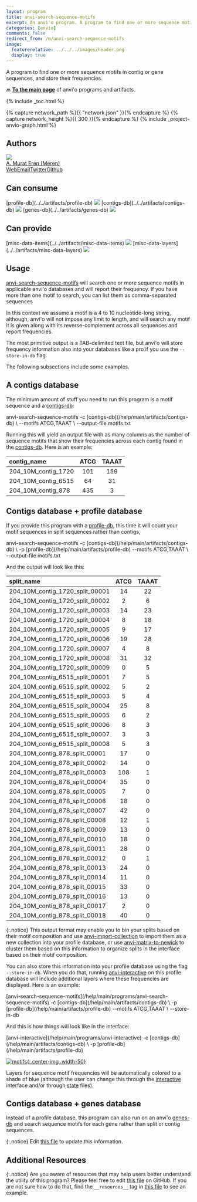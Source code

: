 ```yaml
---
layout: program
title: anvi-search-sequence-motifs
excerpt: An anvi'o program. A program to find one or more sequence motifs in contig or gene sequences, and store their frequencies.
categories: [anvio]
comments: false
redirect_from: /m/anvi-search-sequence-motifs
image:
  featurerelative: ../../../images/header.png
  display: true
---
```


A program to find one or more sequence motifs in contig or gene sequences, and store their frequencies.

🔙 **[To the main page](../../)** of anvi'o programs and artifacts.


{% include _toc.html %}
<div id="svg" class="subnetwork"></div>
{% capture network_path %}{{ "network.json" }}{% endcapture %}
{% capture network_height %}{{ 300 }}{% endcapture %}
{% include _project-anvio-graph.html %}


## Authors

<div class="anvio-person"><div class="anvio-person-info"><div class="anvio-person-photo"><img class="anvio-person-photo-img" src="../../images/authors/meren.jpg" /></div><div class="anvio-person-info-box"><a href="/people/meren" target="_blank"><span class="anvio-person-name">A. Murat Eren (Meren)</span></a><div class="anvio-person-social-box"><a href="http://merenlab.org" class="person-social" target="_blank"><i class="fa fa-fw fa-home"></i>Web</a><a href="mailto:a.murat.eren@gmail.com" class="person-social" target="_blank"><i class="fa fa-fw fa-envelope-square"></i>Email</a><a href="http://twitter.com/merenbey" class="person-social" target="_blank"><i class="fa fa-fw fa-twitter-square"></i>Twitter</a><a href="http://github.com/meren" class="person-social" target="_blank"><i class="fa fa-fw fa-github"></i>Github</a></div></div></div></div>



## Can consume


<p style="text-align: left" markdown="1"><span class="artifact-r">[profile-db](../../artifacts/profile-db) <img src="../../images/icons/DB.png" class="artifact-icon-mini" /></span> <span class="artifact-r">[contigs-db](../../artifacts/contigs-db) <img src="../../images/icons/DB.png" class="artifact-icon-mini" /></span> <span class="artifact-r">[genes-db](../../artifacts/genes-db) <img src="../../images/icons/DB.png" class="artifact-icon-mini" /></span></p>


## Can provide


<p style="text-align: left" markdown="1"><span class="artifact-p">[misc-data-items](../../artifacts/misc-data-items) <img src="../../images/icons/CONCEPT.png" class="artifact-icon-mini" /></span> <span class="artifact-p">[misc-data-layers](../../artifacts/misc-data-layers) <img src="../../images/icons/CONCEPT.png" class="artifact-icon-mini" /></span></p>


## Usage


<span class="artifact-p">[anvi-search-sequence-motifs](/help/main/programs/anvi-search-sequence-motifs)</span> will search one or more sequence motifs in applicable anvi'o databases and will report their frequency. If you have more than one motif to search, you can list them as comma-separated sequences

In this context we assume a motif is a 4 to 10 nucleotide-long string, although, anvi'o will not impose any limit to length, and will search any motif it is given along with its reverse-complement across all sequences and report frequencies.

The most primitive output is a TAB-delimited text file, but anvi'o will store frequency information also into your databases like a pro if you use the `--store-in-db` flag.

The following subsections include some examples.

## A contigs database

The minimum amount of stuff you need to run this program is a motif sequence and a <span class="artifact-n">[contigs-db](/help/main/artifacts/contigs-db)</span>:

<div class="codeblock" markdown="1">
anvi&#45;search&#45;sequence&#45;motifs &#45;c <span class="artifact&#45;n">[contigs&#45;db](/help/main/artifacts/contigs&#45;db)</span> \
                            &#45;&#45;motifs ATCG,TAAAT \
                            &#45;&#45;output&#45;file motifs.txt
</div>

Running this will yield an output file with as many columns as the number of sequence motifs that show their frequencies across each contig found in the <span class="artifact-n">[contigs-db](/help/main/artifacts/contigs-db)</span>. Here is an example:

|contig_name|ATCG|TAAAT|
|:--|:--:|:--:|
|204_10M_contig_1720|101|159|
|204_10M_contig_6515|64|31|
|204_10M_contig_878|435|3|

## Contigs database + profile database

If you provide this program with a <span class="artifact-n">[profile-db](/help/main/artifacts/profile-db)</span>, this time it will count your motif sequences in split sequences rather than contigs,

<div class="codeblock" markdown="1">
anvi&#45;search&#45;sequence&#45;motifs &#45;c <span class="artifact&#45;n">[contigs&#45;db](/help/main/artifacts/contigs&#45;db)</span> \
                            &#45;p <span class="artifact&#45;n">[profile&#45;db](/help/main/artifacts/profile&#45;db)</span>
                            &#45;&#45;motifs ATCG,TAAAT \
                            &#45;&#45;output&#45;file motifs.txt
</div>

And the output will look like this:

|split_name|ATCG|TAAAT|
|:--|:--:|:--:|
|204_10M_contig_1720_split_00001|14|22|
|204_10M_contig_1720_split_00002|2|6|
|204_10M_contig_1720_split_00003|14|23|
|204_10M_contig_1720_split_00004|8|18|
|204_10M_contig_1720_split_00005|9|17|
|204_10M_contig_1720_split_00006|19|28|
|204_10M_contig_1720_split_00007|4|8|
|204_10M_contig_1720_split_00008|31|32|
|204_10M_contig_1720_split_00009|0|5|
|204_10M_contig_6515_split_00001|7|5|
|204_10M_contig_6515_split_00002|5|2|
|204_10M_contig_6515_split_00003|5|4|
|204_10M_contig_6515_split_00004|25|8|
|204_10M_contig_6515_split_00005|6|2|
|204_10M_contig_6515_split_00006|8|3|
|204_10M_contig_6515_split_00007|3|3|
|204_10M_contig_6515_split_00008|5|3|
|204_10M_contig_878_split_00001|17|0|
|204_10M_contig_878_split_00002|14|0|
|204_10M_contig_878_split_00003|108|1|
|204_10M_contig_878_split_00004|35|0|
|204_10M_contig_878_split_00005|7|0|
|204_10M_contig_878_split_00006|18|0|
|204_10M_contig_878_split_00007|42|0|
|204_10M_contig_878_split_00008|12|1|
|204_10M_contig_878_split_00009|13|0|
|204_10M_contig_878_split_00010|18|0|
|204_10M_contig_878_split_00011|28|0|
|204_10M_contig_878_split_00012|0|1|
|204_10M_contig_878_split_00013|24|0|
|204_10M_contig_878_split_00014|11|0|
|204_10M_contig_878_split_00015|33|0|
|204_10M_contig_878_split_00016|13|0|
|204_10M_contig_878_split_00017|2|0|
|204_10M_contig_878_split_00018|40|0|

{:.notice}
This output format may enable you to bin your splits based on their motif composition and use <span class="artifact-p">[anvi-import-collection](/help/main/programs/anvi-import-collection)</span> to import them as a new collection into your profile database, or use <span class="artifact-p">[anvi-matrix-to-newick](/help/main/programs/anvi-matrix-to-newick)</span> to cluster them based on this information to organize splits in the interface based on their motif composition.

You can also store this information into your profile database using the flag `--store-in-db`. When you do that, running <span class="artifact-p">[anvi-interactive](/help/main/programs/anvi-interactive)</span> on this profile database will include additional layers where these frequencies are displayed. Here is an example:

<div class="codeblock" markdown="1">
<span class="artifact&#45;p">[anvi&#45;search&#45;sequence&#45;motifs](/help/main/programs/anvi&#45;search&#45;sequence&#45;motifs)</span> &#45;c <span class="artifact&#45;n">[contigs&#45;db](/help/main/artifacts/contigs&#45;db)</span> \
                             &#45;p <span class="artifact&#45;n">[profile&#45;db](/help/main/artifacts/profile&#45;db)</span>
                             &#45;&#45;motifs ATCG,TAAAT \
                             &#45;&#45;store&#45;in&#45;db
</div>

And this is how things will look like in the interface:

<div class="codeblock" markdown="1">
<span class="artifact&#45;p">[anvi&#45;interactive](/help/main/programs/anvi&#45;interactive)</span> &#45;c <span class="artifact&#45;n">[contigs&#45;db](/help/main/artifacts/contigs&#45;db)</span> \
                  &#45;p <span class="artifact&#45;n">[profile&#45;db](/help/main/artifacts/profile&#45;db)</span>
</div>

[![motifs](../../images/layers_for_sequence_motifs.png){:.center-img .width-50}](../../images/layers_for_sequence_motifs.png)

Layers for sequence motif frequencies will be automatically colored to a shade of blue (although the user can change this through the <span class="artifact-n">[interactive](/help/main/artifacts/interactive)</span> interface and/or through <span class="artifact-n">[state](/help/main/artifacts/state)</span> files).

## Contigs database + genes database

Instead of a profile database, this program can also run on an anvi'o <span class="artifact-n">[genes-db](/help/main/artifacts/genes-db)</span> and search sequence motifs for each gene rather than split or contig sequences.

{:.notice}
Edit [this file](https://github.com/merenlab/anvio/tree/master/anvio/docs/programs/anvi-search-sequence-motifs.md) to update this information.


## Additional Resources



{:.notice}
Are you aware of resources that may help users better understand the utility of this program? Please feel free to edit [this file](https://github.com/merenlab/anvio/tree/master/bin/anvi-search-sequence-motifs) on GitHub. If you are not sure how to do that, find the `__resources__` tag in [this file](https://github.com/merenlab/anvio/blob/master/bin/anvi-interactive) to see an example.
